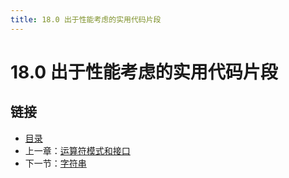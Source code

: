 ```yaml
---
title: 18.0 出于性能考虑的实用代码片段
---
```


# 18.0 出于性能考虑的实用代码片段

## 链接

- [目录](directory.md)
- 上一章：[运算符模式和接口](17.4.md)
- 下一节：[字符串](18.1.md)
